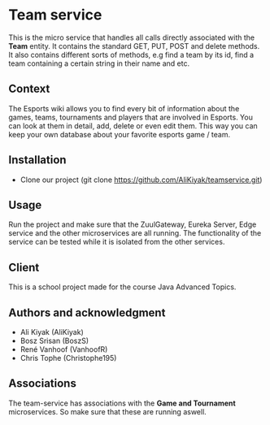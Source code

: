 # Team service 
This is the micro service that handles all calls directly associated with the **Team** entity. It contains the standard GET, PUT, POST and delete methods. It also contains different sorts of methods, e.g find a team by its id, find a team containing a certain string in their name and etc.

## Context
The Esports wiki allows you to find every bit of information about the games, teams, tournaments and players that are involved in Esports. You can look at them in detail, add, delete or even edit them. This way you can keep your own database about your favorite esports game / team.

## Installation
* Clone our project (git clone https://github.com/AliKiyak/teamservice.git)

## Usage
Run the project and make sure that the ZuulGateway, Eureka Server, Edge service and the other microservices are all running.
The functionality of the service can be tested while it is isolated from the other services.

## Client
This is a school project made for the course Java Advanced Topics.

## Authors and acknowledgment
* Ali Kiyak (AliKiyak)
* Bosz Srisan (BoszS)
* René Vanhoof (VanhoofR)
* Chris Tophe (Christophe195)

## Associations
The team-service has associations with the **Game and Tournament** microservices. So make sure that these are running aswell.
